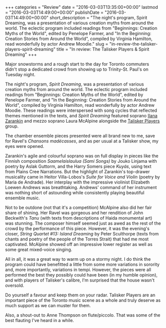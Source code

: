 +++
categories = "Review"
date = "2016-03-03T13:35:00+00:00"
lastmod = "2016-03-03T14:49:00+00:00"
publishDate = "2016-03-03T14:49:00+00:00"
short_description = "The night's program, Spirit Dreaming, was a presentation of various creation myths from around the world. The eclectic program included readings from \"Beginnings: Creation Myths of the World\", edited by Penelope Farmer, and \"In the Beginning: Creation Stories from Around the World\", compiled by Virginia Hamilton, read wonderfully by actor Andrew Moodie."
slug = "in-review-the-talisker-players-spirit-dreaming"
title = "In review: The Talisker Players &amp; Spirit Dreaming"
+++

Major snowstorms and a rough start to the day for Toronto commuters didn't stop a dedicated crowd from showing up to Trinity-St. Paul's on Tuesday night.

The night's program, *Spirit Dreaming*, was a presentation of various creation myths from around the world. The eclectic program included readings from "Beginnings: Creation Myths of the World", edited by Penelope Farmer, and "In the Beginning: Creation Stories from Around the World", compiled by Virginia Hamilton, read wonderfully by actor Andrew Moodie. These readings were interspersed with song cycles that reflected themes mentioned in the texts, and *Spirit Dreaming* featured soprano [Ilana Zarankin](/scene/people/ilana-zarankin/) and mezzo soprano Laura McAlpine alongside the [Talisker Players](/scene/companies/talisker-players/) group.

The chamber ensemble pieces presented were all brand new to me, save for Ravel's *Chansons madécasses*, and as per usual at a Talisker show, my eyes were opened.

Zarankin's agile and colourful soprano was on full display in pieces like the Finnish composition *Saamelaislaulua (Sami Songs)* by Jouko Linjama with poetry by Aslak Guttorm, and the Harry Somers piece *Kuyás*, using text from Plains Cree Narrations. But the highlight of Zarankin's top-drawer musicality came in Heitor Villa-Lobos's *Suite for Voice and Violin* (poetry by Maria de Andrade). Her interplay with the impressive violinist Elizabeth Loewen Andrews was breathtaking. Andrews' command of her instrument was nothing short of astounding while consistently playing beautiful ensemble music.

Not to be outdone (not that it's a competition) McAlpine also did her fair share of shining. Her Ravel was gorgeous and her rendition of John Beckwith's *Tanu* (with texts from descriptions of Haida monumental art) was stunning. The composer himself seemed just as awed as the rest of the crowd by the performance of this piece. However, it was the evening's closer, *String Quartet #13: Island Dreaming* by Peter Sculthorpe (texts from chants and poetry of the people of the Torres Strait) that had me most captivated. McAlpine showed off an impressive lower register as well as some great mixed-voice singing.

All in all, it was a great way to warm up on a stormy night. I do think the program could have benefitted a little from some more variations in sorority and, more importantly, variations in tempi. However, the pieces were all performed the best they possibly could have been (in my humble opinion), and with players of Talisker's calibre, I'm surprised that the house wasn't oversold.

Do yourself a favour and keep them on your radar. Talisker Players are an important piece of the Toronto music scene as a whole and truly deserve as much support as we can muster for them.

Also, a shout-out to Anne Thompson on flute/piccolo. That was some of the best flauting I've heard in a while.

